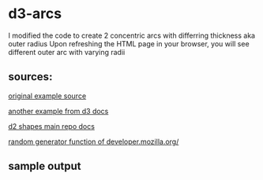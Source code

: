 # d3-arcs

I modified the code to create 2 concentric arcs with differring thickness aka outer radius
Upon refreshing the HTML page in your browser, you will see different outer arc with varying radii

## sources: 
[original example source](https://bl.ocks.org/d3indepth/3d912bbaaebcf01a05b75d088a1c9976)

[another example from d3 docs](https://bl.ocks.org/d3indepth/b52f9ab1dde3a1953367395d10483be4)

[d2 shapes main repo docs](https://www.d3indepth.com/shapes/)

[random generator function of developer.mozilla.org/](https://developer.mozilla.org/en-US/docs/Web/JavaScript/Reference/Global_Objects/Math/random)

## sample output 

